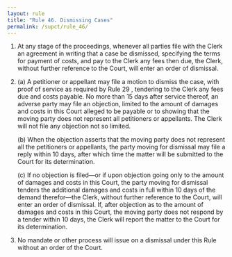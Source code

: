 ```yaml
---
layout: rule
title: "Rule 46. Dismissing Cases"
permalink: /supct/rule_46/
---
```


1. At any stage of the proceedings, whenever all parties file with the Clerk an agreement in writing that a case be dismissed, specifying the terms for payment of costs, and pay to the Clerk any fees then due, the Clerk, without further reference to the Court, will enter an order of dismissal.


2. (a) A petitioner or appellant may file a motion to dismiss the case, with proof of service as required by Rule 29 , tendering to the Clerk any fees due and costs payable. No more than 15 days after service thereof, an adverse party may file an objection, limited to the amount of damages and costs in this Court alleged to be payable or to showing that the moving party does not represent all petitioners or appellants. The Clerk will not file any objection not so limited.


    (b) When the objection asserts that the moving party does not represent all the petitioners or appellants, the party moving for dismissal may file a reply within 10 days, after which time the matter will be submitted to the Court for its determination.


    (c) If no objection is filed—or if upon objection going only to the amount of damages and costs in this Court, the party moving for dismissal tenders the additional damages and costs in full within 10 days of the demand therefor—the Clerk, without further reference to the Court, will enter an order of dismissal. If, after objection as to the amount of damages and costs in this Court, the moving party does not respond by a tender within 10 days, the Clerk will report the matter to the Court for its determination.


3. No mandate or other process will issue on a dismissal under this Rule without an order of the Court.
